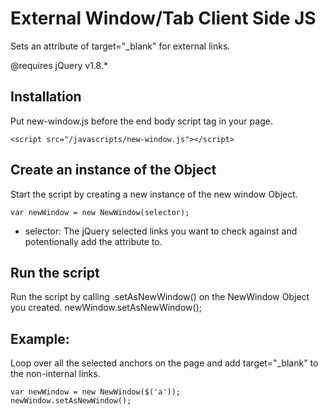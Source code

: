 External Window/Tab Client Side JS
================================

Sets an attribute of target="_blank" for external links.

@requires jQuery v1.8.*

Installation
------------------------
Put new-window.js before the end body script tag in your page.

    <script src="/javascripts/new-window.js"></script>

Create an instance of the Object
------------------------
Start the script by creating a new instance of the new window Object.

    var newWindow = new NewWindow(selector);

* selector: The jQuery selected links you want to check against and potentionally add the attribute to. 

Run the script
------------------------
Run the script by calling .setAsNewWindow() on the NewWindow Object you created.
    newWindow.setAsNewWindow();

Example:
------------------------
Loop over all the selected anchors on the page and add target="_blank" to the non-internal links.

    var newWindow = new NewWindow($('a'));
    newWindow.setAsNewWindow();
